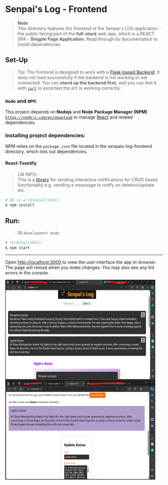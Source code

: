 # Senpai's Log - Frontend
> **Note**  
> This directory features the frontend of the Senpai's LOG application - the public facing part of the **full-stack** web app, which is a REACT SPA - **Singple Page Application**. Read through its documentation to install dependencies.  


## Set-Up
> _Tip_: The frontend is designed to work with a [Flask-based Backend](../backend/flaskr/__init__.py). It does not load successfully if the backend is not working or not connected. You can **stand up the backend first**, and you can test it with [```curl```](https://curl.se/) to ascertain the `API` is  working correctly.

### **`Node` and `NPM`**:  
This project depends on **Nodejs** and **Node Package Manager (NPM)** [`https://nodejs.com/en/download`](https://nodejs.org/en/download/) to manage [React](https://react.dev/) and related dependencies.

### **Installing project dependencies**:  
NPM relies on the `package.json` file located in the senpais-log-frontend directory, which lists out dependencies.

#### **React-Toastify**
> LIB INFO:  
> This is a [library](https://fkhadra.github.io/react-toastify/introduction) for sending interactive notifications for CRUD based functionality e.g. sending a msessage to notify on deletion/update etc. 

```bash
# DO in a terminal/shell;
$ npm install
```

## Run:
> IN `development mode`  

```bash
# terminal/shell;
$ npm start
```

---
Open [http://localhost:3000](http://localhost:3000) to view the user interface the app in-browser.  
The page will reload when you make changes. You may also see any lint errors in the console.
<p align="center">
  <img align="center" src="./public/public-facing.png" height="320" width="480" style="padding-right:100px;" />
  <img align="center" src="./public/public-facing2.0.png" height="320" width="480" style="padding-right:100px;" />
</p>
